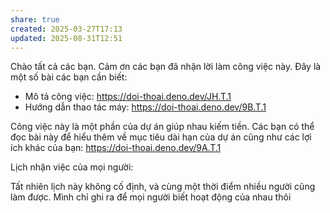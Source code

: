 ```yaml
---
share: true
created: 2025-03-27T17:13
updated: 2025-08-31T12:51
---
```

Chào tất cả các bạn. Cảm ơn các bạn đã nhận lời làm công việc này. Đây là một số bài các bạn cần biết:
- Mô tả công việc: https://doi-thoai.deno.dev/JH.T.1
- Hướng dẫn thao tác máy: https://doi-thoai.deno.dev/9B.T.1

Công việc này là một phần của dự án giúp nhau kiếm tiền. Các bạn có thể đọc bài này để hiểu thêm về mục tiêu dài hạn của dự án cũng như các lợi ích khác của bạn: https://doi-thoai.deno.dev/9A.T.1

Lịch nhận việc của mọi người:


Tất nhiên lịch này không cố định, và cùng một thời điểm nhiều người cũng làm được. Mình chỉ ghi ra để mọi người biết hoạt động của nhau thôi
